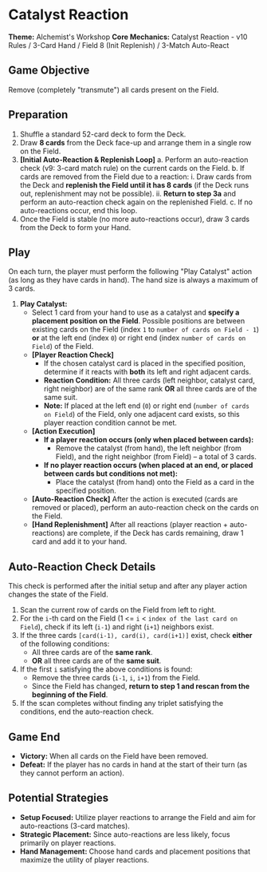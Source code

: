 # Catalyst Reaction

**Theme:** Alchemist's Workshop
**Core Mechanics:** Catalyst Reaction - v10 Rules / 3-Card Hand / Field 8 (Init Replenish) / 3-Match Auto-React

## Game Objective

Remove (completely "transmute") all cards present on the Field.

## Preparation

1.  Shuffle a standard 52-card deck to form the Deck.
2.  Draw **8 cards** from the Deck face-up and arrange them in a single row on the Field.
3.  **[Initial Auto-Reaction & Replenish Loop]**
    a. Perform an auto-reaction check (v9: 3-card match rule) on the current cards on the Field.
    b. If cards are removed from the Field due to a reaction:
    i. Draw cards from the Deck and **replenish the Field until it has 8 cards** (if the Deck runs out, replenishment may not be possible).
    ii. **Return to step 3a** and perform an auto-reaction check again on the replenished Field.
    c. If no auto-reactions occur, end this loop.
4.  Once the Field is stable (no more auto-reactions occur), draw 3 cards from the Deck to form your Hand.

## Play

On each turn, the player must perform the following "Play Catalyst" action (as long as they have cards in hand). The hand size is always a maximum of 3 cards.

1.  **Play Catalyst:**
    - Select 1 card from your hand to use as a catalyst and **specify a placement position on the Field**. Possible positions are between existing cards on the Field (index `1` to `number of cards on Field - 1`) **or** at the left end (index `0`) or right end (index `number of cards on Field`) of the Field.
    - **[Player Reaction Check]**
      - If the chosen catalyst card is placed in the specified position, determine if it reacts with **both** its left and right adjacent cards.
      - **Reaction Condition:** All three cards (left neighbor, catalyst card, right neighbor) are of the same rank **OR** all three cards are of the same suit.
      - **Note:** If placed at the left end (`0`) or right end (`number of cards on Field`) of the Field, only one adjacent card exists, so this player reaction condition cannot be met.
    - **[Action Execution]**
      - **If a player reaction occurs (only when placed between cards):**
        - Remove the catalyst (from hand), the left neighbor (from Field), and the right neighbor (from Field) – a total of 3 cards.
      - **If no player reaction occurs (when placed at an end, or placed between cards but conditions not met):**
        - Place the catalyst (from hand) onto the Field as a card in the specified position.
    - **[Auto-Reaction Check]** After the action is executed (cards are removed or placed), perform an auto-reaction check on the cards on the Field.
    - **[Hand Replenishment]** After all reactions (player reaction + auto-reactions) are complete, if the Deck has cards remaining, draw 1 card and add it to your hand.

## Auto-Reaction Check Details

This check is performed after the initial setup and after any player action changes the state of the Field.

1.  Scan the current row of cards on the Field from left to right.
2.  For the `i`-th card on the Field (1 <= `i` < `index of the last card on Field`), check if its left (`i-1`) and right (`i+1`) neighbors exist.
3.  If the three cards `[card(i-1), card(i), card(i+1)]` exist, check **either** of the following conditions:
    - All three cards are of the **same rank**.
    - **OR** all three cards are of the **same suit**.
4.  If the first `i` satisfying the above conditions is found:
    - Remove the three cards (`i-1`, `i`, `i+1`) from the Field.
    - Since the Field has changed, **return to step 1 and rescan from the beginning of the Field**.
5.  If the scan completes without finding any triplet satisfying the conditions, end the auto-reaction check.

## Game End

- **Victory:** When all cards on the Field have been removed.
- **Defeat:** If the player has no cards in hand at the start of their turn (as they cannot perform an action).

## Potential Strategies

- **Setup Focused:** Utilize player reactions to arrange the Field and aim for auto-reactions (3-card matches).
- **Strategic Placement:** Since auto-reactions are less likely, focus primarily on player reactions.
- **Hand Management:** Choose hand cards and placement positions that maximize the utility of player reactions.
